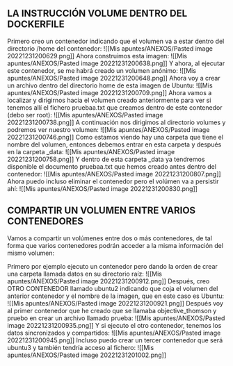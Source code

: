 ## LA INSTRUCCIÓN VOLUME DENTRO DEL DOCKERFILE
Primero creo un contenedor indicando que el volumen va a estar dentro del directorio /home del contenedor:
![[Mis apuntes/ANEXOS/Pasted image 20221231200629.png]]
Ahora construimos esta imagen:
![[Mis apuntes/ANEXOS/Pasted image 20221231200638.png]]
Y ahora, al ejecutar este contenedor, se me habrá creado un volumen anónimo:
![[Mis apuntes/ANEXOS/Pasted image 20221231200648.png]]
Ahora voy a crear un archivo dentro del directorio home de esta imagen de Ubuntu:
![[Mis apuntes/ANEXOS/Pasted image 20221231200709.png]]
Ahora vamos a localizar y dirigirnos hacia el volumen creado anteriormente para ver si tenemos allí el fichero pruebaa.txt que creamos dentro de este contenedor (debo ser root):
![[Mis apuntes/ANEXOS/Pasted image 20221231200738.png]]
A continuación nos dirigimos al directorio volumes y podremos ver nuestro volumen:
![[Mis apuntes/ANEXOS/Pasted image 20221231200746.png]]
Como estamos viendo hay una carpeta que tiene el nombre del volumen, entonces debemos entrar en esta carpeta y después en la carpeta _data:
![[Mis apuntes/ANEXOS/Pasted image 20221231200758.png]]
Y dentro de esta carpeta _data ya tendremos disponible el documento pruebaa.txt que hemos creado antes dentro del contenedor:
![[Mis apuntes/ANEXOS/Pasted image 20221231200807.png]]
Ahora puedo incluso eliminar el contenedor pero el volúmen va a persistir ahí:
![[Mis apuntes/ANEXOS/Pasted image 20221231200830.png]]
## COMPARTIR UN VOLUMEN ENTRE VARIOS CONTENEDORES
Vamos a compartir un volúmenes entre dos o más contenedores, de tal forma que varios contenedores podrán acceder a la misma información del mismo volumen:

Primero por ejemplo ejecuto un contenedor pero dando la orden de crear una carpeta llamada datos en su directorio raíz:
![[Mis apuntes/ANEXOS/Pasted image 20221231200912.png]]
Después, creo OTRO CONTENEDOR llamado ubuntu2 indicando que coja el volumen del anterior contenedor y el nombre de la imagen, que en este caso es Ubuntu:
![[Mis apuntes/ANEXOS/Pasted image 20221231200921.png]]
Después voy al primer contenedor que he creado que se llamaba objective_thomson y pruebo en crear un archivo llamado prueba:
![[Mis apuntes/ANEXOS/Pasted image 20221231200935.png]]
Y si ejecuto el otro contenedor, tenemos los datos sincronizados y compartidos:
![[Mis apuntes/ANEXOS/Pasted image 20221231200945.png]]
Incluso puedo crear un tercer contenedor que será ubuntu3 y también tendría acceso al fichero:
![[Mis apuntes/ANEXOS/Pasted image 20221231201002.png]]
